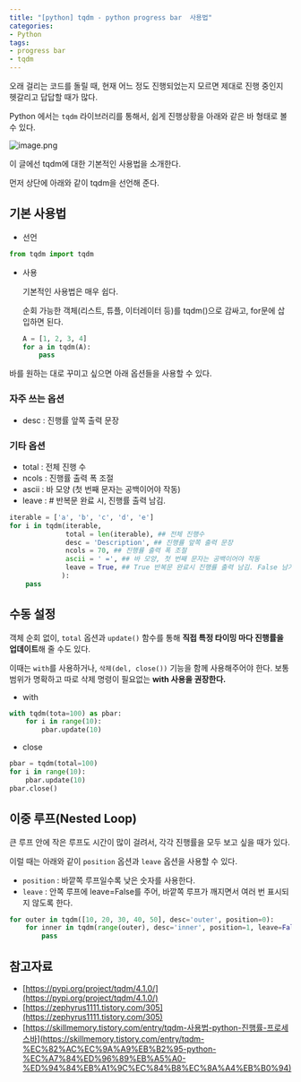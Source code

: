 ```yaml
---
title: "[python] tqdm - python progress bar  사용법"
categories:
- Python
tags:
- progress bar
- tqdm
---
```


오래 걸리는 코드를 돌릴 때, 현재 어느 정도 진행되었는지 모르면 제대로 진행 중인지 헷갈리고 답답할 때가 많다.

Python 에서는 `tqdm` 라이브러리를 통해서, 쉽게 진행상황을 아래와 같은 바 형태로 볼 수 있다.

![image.png](../../assets/images/2024-11-08-tqdm/image.png)

 이 글에선 tqdm에 대한 기본적인 사용법을 소개한다.

먼저 상단에 아래와 같이 tqdm을 선언해 준다.

## 기본 사용법

- 선언

```python
from tqdm import tqdm
```

- 사용
    
    기본적인 사용법은 매우 쉽다.
    
    순회 가능한 객체(리스트, 튜플, 이터레이터 등)를 tqdm()으로 감싸고, for문에 삽입하면 된다.
    
    ```python
    A = [1, 2, 3, 4]
    for a in tqdm(A):
    	pass
    ```
    

바를 원하는 대로 꾸미고 싶으면 아래 옵션들을 사용할 수 있다.

### 자주 쓰는 옵션

- desc : 진행률 앞쪽 출력 문장

### 기타 옵션

- total : 전체 진행 수
- ncols : 진행률 출력 폭 조절
- ascii : 바 모양 (첫 번째 문자는 공백이어야 작동)
- leave : # 반복문 완료 시, 진행률 출력 남김.

```python
iterable = ['a', 'b', 'c', 'd', 'e']
for i in tqdm(iterable, 
              total = len(iterable), ## 전체 진행수
              desc = 'Description', ## 진행률 앞쪽 출력 문장
              ncols = 70, ## 진행률 출력 폭 조절
              ascii = ' =', ## 바 모양, 첫 번째 문자는 공백이어야 작동
              leave = True, ## True 반복문 완료시 진행률 출력 남김. False 남기지 않음.
             ):
	pass
```

## 수동 설정

객체 순회 없이, `total` 옵션과 `update()` 함수를 통해 **직접 특정 타이밍 마다 진행률을 업데이트**해 줄 수도 있다.

이때는 `with`를 사용하거나, `삭제(del, close())` 기능을 함께 사용해주어야 한다. 보통 범위가 명확하고 따로 삭제 명령이 필요없는 **with 사용을 권장한다.**

- with

```python
with tqdm(tota=100) as pbar:
	for i in range(10):
		pbar.update(10)
```

- close

```python
pbar = tqdm(total=100)
for i in range(10):
    pbar.update(10)
pbar.close()
```

## 이중 루프(Nested Loop)

큰 루프 안에 작은 루프도 시간이 많이 걸려서, 각각 진행률을 모두 보고 싶을 때가 있다.

이럴 때는 아래와 같이 `position` 옵션과 `leave` 옵션을 사용할 수 있다.

- `position` : 바깥쪽 루프일수록 낮은 숫자를 사용한다.
- `leave` : 안쪽 루프에 leave=False를 주어, 바깥쪽 루프가 깨지면서 여러 번 표시되지 않도록 한다.

```python
for outer in tqdm([10, 20, 30, 40, 50], desc='outer', position=0):
    for inner in tqdm(range(outer), desc='inner', position=1, leave=False):
        pass
```

## 참고자료

- [https://pypi.org/project/tqdm/4.1.0/](https://pypi.org/project/tqdm/4.1.0/)
- [https://zephyrus1111.tistory.com/305](https://zephyrus1111.tistory.com/305)
- [https://skillmemory.tistory.com/entry/tqdm-사용법-python-진행률-프로세스바](https://skillmemory.tistory.com/entry/tqdm-%EC%82%AC%EC%9A%A9%EB%B2%95-python-%EC%A7%84%ED%96%89%EB%A5%A0-%ED%94%84%EB%A1%9C%EC%84%B8%EC%8A%A4%EB%B0%94)